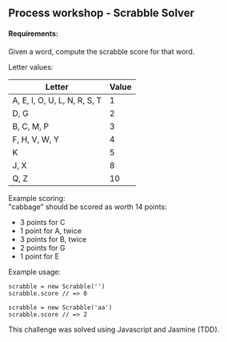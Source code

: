 ## Process workshop - Scrabble Solver

#### Requirements:
Given a word, compute the scrabble score for that word.

Letter values:

|Letter	                       | Value|
| ---------------------------- |:-----|
|A, E, I, O, U, L, N, R, S, T  |  1   |
|D, G	                         |  2   |
|B, C, M, P	                   |  3   |
|F, H, V, W, Y	               |  4   |
|K	                           |  5   |
|J, X	                         |  8   |
|Q, Z                          |  10  |

Example scoring:  
"cabbage" should be scored as worth 14 points:
* 3 points for C
* 1 point for A, twice
* 3 points for B, twice
* 2 points for G
* 1 point for E

Example usage:
```
scrabble = new Scrabble('')
scrabble.score // => 0
```
```
scrabble = new Scrabble('aa')
scrabble.score // => 2
```
This challenge was solved using Javascript and Jasmine (TDD).
